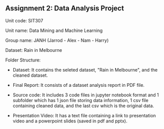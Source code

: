 ## Assignment 2: Data Analysis Project

Unit code: SIT307

Unit name: Data Mining and Machine Learning

Group name: JANH (Jarrod - Alex - Nam - Harry)

Dataset: Rain in Melbourne

Folder Structure:

- Dataset: It contains the seleted dataset, "Rain in Melbourne", and the cleaned dataset.

- Final Report: It consists of a dataset analysis report in PDF file.

- Source code: It includes 3 code files in jupyter notebook format and 1 subfolder which has 1 json file storing data information, 1 csv file containing cleaned data, and the last csv which is the original data.

- Presentation Video: It has a text file containing a link to presentation video and a powerpoint slides (saved in pdf and pptx).

